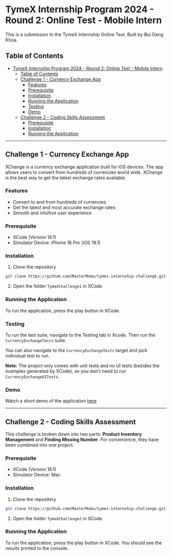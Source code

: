 # TymeX Internship Program 2024 - Round 2: Online Test - Mobile Intern

This is a submission to the TymeX Internship Online Test. Built by Bui Dang Khoa.

## Table of Contents

- [TymeX Internship Program 2024 - Round 2: Online Test - Mobile Intern](#tymex-internship-program-2024---round-2-online-test---mobile-intern)
  - [Table of Contents](#table-of-contents)
  - [Challenge 1 - Currency Exchange App](#challenge-1---currency-exchange-app)
    - [Features](#features)
    - [Prerequisite](#prerequisite)
    - [Installation](#installation)
    - [Running the Application](#running-the-application)
    - [Testing](#testing)
    - [Demo](#demo)
  - [Challenge 2 - Coding Skills Assessment](#challenge-2---coding-skills-assessment)
    - [Prerequisite](#prerequisite-1)
    - [Installation](#installation-1)
    - [Running the Application](#running-the-application-1)

---

## Challenge 1 - Currency Exchange App

XChange is a currency exchange application built for iOS devices. The app allows users to convert from hundreds of currencies world wide. XChange is the best way to get the latest exchange rates available.

### Features

-   Convert to and from hundreds of currencies
-   Get the latest and most accurate exchange rates
-   Smooth and intuitive user experience

### Prerequisite

-   XCode (Version 16.1)
-   Simulator Device: iPhone 16 Pro (iOS 18.1)

### Installation

1.  Clone the repository

```bash
git clone https://github.com/MasterMobo/tymex-internship-challenge.git
```

2. Open the folder `TymeXChallenge1` in XCode

### Running the Application

To run the application, press the play button in XCode.

### Testing

Tu run the test suite, navigate to the Testing tab in Xcode. Then run the `CurrencyExchangeTests` suite.

You can also navigate to the `CurrencyExchangeTests` target and pick individual test to run.

**Note:** The project only comes with unit tests and no UI tests (besides the examples generated by XCode), so you don't need to run `CurrencyExchangeUITests`.

### Demo

Watch a short demo of the application [here](https://youtu.be/ErF3cQQAc5c)

---

## Challenge 2 - Coding Skills Assessment

This challenge is broken down into two parts: **Product Inventory Management** and **Finding Missing Number**. For convenience, they have been combined into one project.

### Prerequisite

-   XCode (Version 16.1)
-   Simulator Device: Mac

### Installation

1.  Clone the repository

```bash
git clone https://github.com/MasterMobo/tymex-internship-challenge.git
```

2. Open the folder `TymeXChallenge2` in XCode

### Running the Application

To run the application, press the play button in XCode. You should see the results printed to the console.
